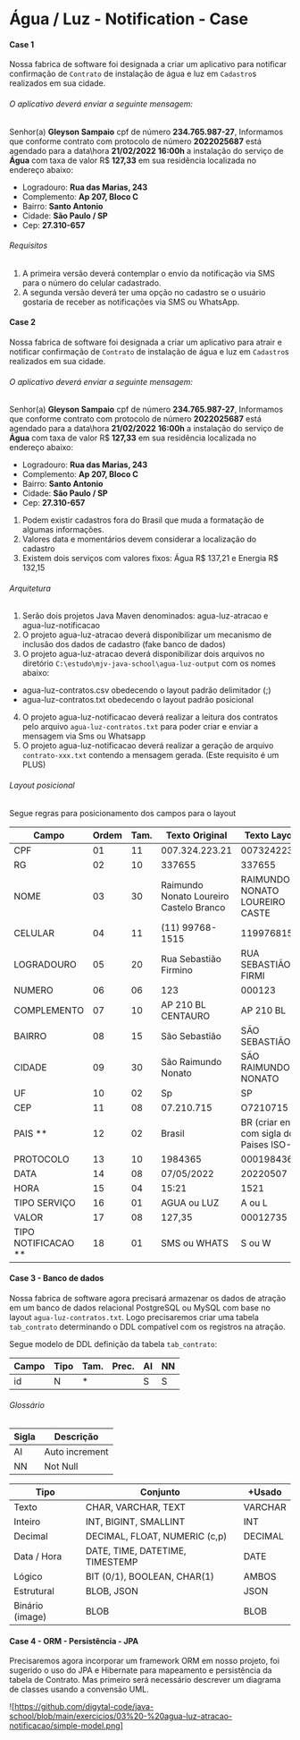 # Água / Luz - Notification - Case

#### Case 1
Nossa fabrica de software foi designada a criar um aplicativo para notificar confirmação de `Contrato` de instalação de água e luz em `Cadastro`s realizados em sua cidade.

###### O aplicativo deverá enviar a seguinte mensagem:

Senhor(a) **Gleyson Sampaio** cpf de número **234.765.987-27**, 
Informamos que conforme contrato com protocolo de número **2022025687** está agendado para a data\hora **21/02/2022** **16:00h** a instalação do serviço de **Água** com taxa de valor R$ **127,33** em sua residência localizada no endereço abaixo:

- Logradouro: **Rua das Marias, 243**
- Complemento: **Ap 207, Bloco C**
- Bairro: **Santo Antonio**
- Cidade: **São Paulo / SP**
- Cep: **27.310-657**

###### Requisitos
1. A primeira versão deverá contemplar o envio da notificação via
SMS para o número do celular cadastrado.
2. A segunda versão deverá ter uma opção no cadastro se o usuário gostaria de receber as notificações via SMS ou WhatsApp.

#### Case 2

Nossa fabrica de software foi designada a criar um aplicativo para atrair e notificar confirmação de `Contrato` de instalação de água e luz em `Cadastro`s realizados em sua cidade.

###### O aplicativo deverá enviar a seguinte mensagem:

Senhor(a) **Gleyson Sampaio** cpf de número **234.765.987-27**,
Informamos que conforme contrato com protocolo de número **2022025687** está agendado para a data\hora **21/02/2022** **16:00h** a instalação do serviço de **Água** com taxa de valor R$ **127,33** em sua residência localizada no endereço abaixo:

- Logradouro: **Rua das Marias, 243**
- Complemento: **Ap 207, Bloco C**
- Bairro: **Santo Antonio**
- Cidade: **São Paulo / SP**
- Cep: **27.310-657**

1. Podem existir cadastros fora do Brasil que muda a formatação de algumas informações.
2. Valores data e momentários devem considerar a localização do cadastro
3. Existem dois serviços com valores fixos: Água R$ 137,21 e Energia R$ 132,15

###### Arquitetura

1. Serão dois projetos Java Maven denominados: agua-luz-atracao e agua-luz-notificacao
2. O projeto agua-luz-atracao deverá disponibilizar um mecanismo de inclusão dos dados de cadastro (fake banco de dados)
3. O projeto agua-luz-atracao deverá disponibilizar dois arquivos no diretório `C:\estudo\mjv-java-school\agua-luz-output` com os nomes abaixo:
  - agua-luz-contratos.csv obedecendo o layout padrão delimitador (;) 
  - agua-luz-contratos.txt obedecendo o layout padrão posicional
4. O projeto agua-luz-notificacao deverá realizar a leitura dos contratos pelo arquivo `agua-luz-contratos.txt` para poder criar e enviar a mensagem via Sms ou Whatsapp
5. O projeto agua-luz-notificacao deverá realizar a geração de arquivo `contrato-xxx.txt` contendo a mensagem gerada. (Este requisito é um PLUS)

###### Layout posicional

Segue regras para posicionamento dos campos para o layout

| Campo  | Ordem |Tam.|Texto Original|Texto Layout   | Ini | Fim |
| ------ | ----- |--- | ------------ | ------------- | --- | --- |
| CPF | 01 |11 | 007.324.223.21 | 00732422321 | 0 | 11
| RG | 02 |10 | 337655 | 337655 | 11 | 21
| NOME | 03 |30 | Raimundo Nonato Loureiro Castelo Branco | RAIMUNDO NONATO LOUREIRO CASTE | 21 | 51
| CELULAR | 04 |11 | (11) 99768-1515 | 11997681515 | 51 | 62
| LOGRADOURO | 05 |20 | Rua Sebastião Firmino| RUA SEBASTIÃO FIRMI | 62 | 82
| NUMERO | 06 |06 | 123| 000123 | 82 | 88
| COMPLEMENTO | 07 |10 | AP 210 BL CENTAURO| AP 210 BL | 88 | 98
| BAIRRO | 08 |15 | São Sebastião| SÃO SEBASTIÃO | 98 | 113
| CIDADE | 09 |30 | São Raimundo Nonato| SÃO RAIMUNDO NONATO           | 113 | 143 
| UF | 10 |02 | Sp| SP| 143 | 145
| CEP | 11 |08 | 07.210.715 | O7210715 | 145 | 153
| PAIS ** | 12 |02 | Brasil | BR (criar enum com sigla dos Paises ISO-2) |  153 | 155
| PROTOCOLO | 13 |10 | 1984365 | 0001984365 | 155 | 165
| DATA | 14 |08 | 07/05/2022 | 20220507 | 165 | 173
| HORA | 15 |04 | 15:21 | 1521 | 173 | 177
| TIPO SERVIÇO | 16 |01 | AGUA ou LUZ | A ou L | 177 | 179
| VALOR | 17 |08 | 127,35 | 00012735 | 179 | 186
| TIPO NOTIFICACAO ** | 18 |01 | SMS ou WHATS | S ou W | 186 | 187

#### Case 3 - Banco de dados

Nossa fabrica de software agora precisará armazenar os dados de atração em um banco de dados relacional PostgreSQL ou MySQL com base no layout `agua-luz-contratos.txt`. Logo precisaremos criar uma tabela `tab_contrato` determinando o DDL compatível com os registros na atração.

Segue modelo de DDL definição da tabela `tab_contrato`:

| Campo  | Tipo  | Tam. | Prec.| AI | NN |
| ------ | ----- | ---- | ---- | -- | -- |
| id | N |* | | S |S


###### Glossário

| Sigla | Descrição |
| ----- | --------- | 
| AI    | Auto increment|
| NN    | Not Null|

| Tipo | Conjunto | +Usado  |
| ---- | -------- | ------- |  
| Texto         | CHAR, VARCHAR, TEXT| VARCHAR |
| Inteiro       | INT, BIGINT, SMALLINT| INT |
| Decimal       | DECIMAL, FLOAT, NUMERIC (c,p)| DECIMAL |
| Data / Hora   | DATE, TIME, DATETIME, TIMESTEMP| DATE |
| Lógico        | BIT (0/1), BOOLEAN, CHAR(1)| AMBOS |
| Estrutural    | BLOB, JSON| JSON |
| Binário (image) | BLOB | BLOB |

#### Case 4 - ORM - Persistência - JPA

Precisaremos agora incorporar um framework ORM em nosso projeto, foi sugerido o uso do JPA e Hibernate para mapeamento e persistência da tabela de Contrato. Mas primeiro será necessário descrever um diagrama de classes usando a convensão UML.

![https://github.com/digytal-code/java-school/blob/main/exercicios/03%20-%20agua-luz-atracao-notificacao/simple-model.png]






